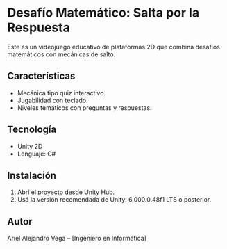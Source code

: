 # Desafío Matemático: Salta por la Respuesta

Este es un videojuego educativo de plataformas 2D que combina desafíos matemáticos con mecánicas de salto.

## Características
- Mecánica tipo quiz interactivo.
- Jugabilidad con teclado.
- Niveles temáticos con preguntas y respuestas.

## Tecnología
- Unity 2D
- Lenguaje: C#

## Instalación
1. Abrí el proyecto desde Unity Hub.
2. Usá la versión recomendada de Unity: 6.000.0.48f1 LTS o posterior.

## Autor
Ariel Alejandro Vega – [Ingeniero en Informática]
